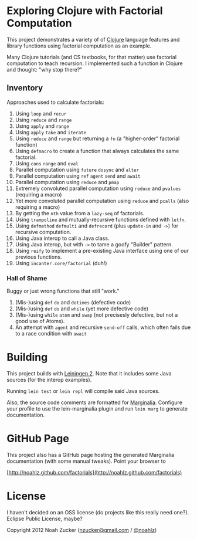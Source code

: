 # Exploring Clojure with Factorial Computation

This project demonstrates a variety of of [Clojure](http://clojure.org) language features
and library functions using factorial computation as an example.

Many Clojure tutorials (and CS textbooks, for that matter) use
factorial computation to teach recursion.  I implemented such a
function in Clojure and thought: "why stop there?"

## Inventory

Approaches used to calculate factorials:

1. Using `loop` and `recur`
1. Using `reduce` and `range`
1. Using `apply` and `range`
1. Using `apply` `take` and `iterate`
1. Using `reduce` and `range` but returning a `fn` (a "higher-order" factorial function)
1. Using `defmacro` to create a function that always calculates the same factorial.
1. Using `cons` `range` and `eval`
1. Parallel computation using `future` `dosync` and `alter`
1. Parallel computation using `ref` `agent` `send` and `await`
1. Parallel computation using `reduce` and `pmap`
1. Extremely convoluted parallel computation using `reduce` and `pvalues` (requiring a macro)
1. Yet more convoluted parallel computation using `reduce` and `pcalls` (also requiring a macro)
1. By getting the `nth` value from a `lazy-seq` of factorials.
1. Using `trampoline` and mutually-recursive functions defined with `letfn`.
1. Using `defmethod` `defmulti` and `defrecord` (plus `update-in` and `->`) for recursive computation.
1. Using Java interop to call a Java class.
1. Using Java interop, but with `->` to tame a goofy "Builder" pattern.
1. Using `reify` to implement a pre-existing Java interface using one of our previous functions.
1. Using `incanter.core/factorial` (duh!)

### Hall of Shame

Buggy or just wrong functions that still "work."

1. (Mis-)using `def` `do` and `dotimes` (defective code)
1. (Mis-)using `def` `do` and `while` (yet more defective code)
1. (Mis-)using `while` `atom` and `swap` (not precisesly defective, but not a good use of Atoms).
1. An attempt with `agent` and recursive `send-off` calls, which often fails due to a race condition with `await`

# Building

This project builds with [Leiningen 2](https://github.com/technomancy/leiningen). Note that it includes some Java sources (for the interop examples).

Running `lein test` or `lein repl` will compile said Java sources.

Also, the source code comments are formatted for [Marginalia](http://fogus.me/fun/marginalia/). Configure your
profile to use the lein-marginalia plugin and run `lein marg` to generate documentation.

# GitHub Page

This project also has a GitHub page hosting the generated Marginalia documentation (with some
manual tweaks). Point your browser to

[http://noahlz.github.com/factorials](http://noahlz.github.com/factorials)

# License

I haven't decided on an OSS license (do projects like this really need one?). Eclipse Public License, maybe?

Copyright 2012 Noah Zucker (nzucker@gmail.com / [@noahlz](http://twitter.com/noahlz))

